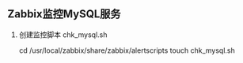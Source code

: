 ## Zabbix监控MySQL服务

   1) 创建监控脚本 chk_mysql.sh
   
        cd  /usr/local/zabbix/share/zabbix/alertscripts
        touch chk_mysql.sh

